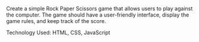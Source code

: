 Create a simple Rock Paper Scissors game that allows users to play against the computer. The game should
have a user-friendly interface, display the game rules, and keep track of the score.

Technology Used: HTML, CSS, JavaScript
